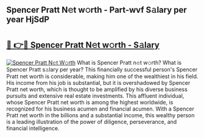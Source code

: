 ## Spencer Pratt N𝚎t w𝚘rth - Part-wvf S𝚊lary per year HjSdP

# <h2><a href="http://gc3b2f.nevu.top/?p=Spencer+Pratt">🔗 👉🔴 Spencer Pratt N𝚎t w𝚘rth - S𝚊lary</a></h2>

[![Spencer Pratt N𝚎t W𝚘rth](https://i.imgur.com/Oavwk0R.jpeg)](http://gc3b2f.nevu.top/?p=Spencer+Pratt)
What is Spencer Pratt n𝚎t w𝚘rth? What is Spencer Pratt s𝚊lary per year?
This financially successful person's Spencer Pratt net worth is considerable, making him one of the wealthiest in his field. His income from his job is substantial, but it is overshadowed by Spencer Pratt net worth, which is thought to be amplified by his diverse business pursuits and extensive real estate investments. This affluent individual, whose Spencer Pratt net worth is among the highest worldwide, is recognized for his business acumen and financial acumen. With a Spencer Pratt net worth in the billions and a substantial income, this wealthy person is a leading illustration of the power of diligence, perseverance, and financial intelligence.
